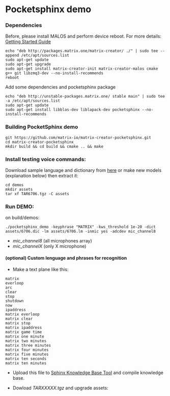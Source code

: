 # Pocketsphinx demo

### Dependencies 

Before, please install MALOS and perform device reboot. For more details: [Getting Started Guide](https://github.com/matrix-io/matrix-creator-quickstart/wiki/2.-Getting-Started)
```
echo "deb http://packages.matrix.one/matrix-creator/ ./" | sudo tee --append /etc/apt/sources.list
sudo apt-get update
sudo apt-get upgrade
sudo apt-get install matrix-creator-init matrix-creator-malos cmake g++ git libzmq3-dev --no-install-recommends
reboot
```
Add some dependencies and pocketsphinx package
```
echo "deb http://unstable-packages.matrix.one/ stable main" | sudo tee -a /etc/apt/sources.list
sudo apt-get update
sudo apt-get install libblas-dev liblapack-dev pocketsphinx --no-install-recommends
```

### Building PocketSphinx demo
``` 
git https://github.com/matrix-io/matrix-creator-pocketsphinx.git
cd matrix-creator-pocketsphinx
mkdir build && cd build && cmake .. && make
```

### Install testing voice commands:
Download sample language and dictionary from [here](https://drive.google.com/file/d/0B3lA7p7SjZu-YUJxYmIwcnh4Qlk/view?usp=sharing) or make new models (explanation below) then extract it:
```
cd demos
mkdir assets
tar xf TAR6706.tgz -C assets
```

### Run DEMO:
on build/demos:
```
./pocketsphinx_demo -keyphrase "MATRIX" -kws_threshold 1e-20 -dict assets/6706.dic -lm assets/6706.lm -inmic yes -adcdev mic_channel8
``` 
- *mic_channel8* (all microphones array)
- *mic_channelX* (only X microphone)

#### (optional) Custom lenguage and phrases for recognition 

+ Make a text plane like this: 
``` 
matrix
everloop
arc 
clear
stop
shutdown
now
ipaddress
matrix everloop
matrix clear
matrix stop
matrix ipaddress
matrix game time
matrix one minute
matrix two minutes
matrix three minutes
matrix four minutes
matrix five minutes
matrix ten seconds
matrix ten minutes
```

+ Upload this file to [Sphinx Knowledge Base Tool](http://www.speech.cs.cmu.edu/tools/lmtool-new.html) and compile knowledge base.

+ Dowload *TARXXXXX.tgz* and upgrade assets: 

